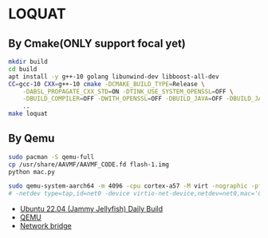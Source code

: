 # LOQUAT

## By Cmake(ONLY support focal yet)

```bash
mkdir build
cd build
apt install -y g++-10 golang libunwind-dev libboost-all-dev
CC=gcc-10 CXX=g++-10 cmake -DCMAKE_BUILD_TYPE=Release \
    -DABSL_PROPAGATE_CXX_STD=ON -DTINK_USE_SYSTEM_OPENSSL=OFF \
    -DBUILD_COMPILER=OFF -DWITH_OPENSSL=OFF -DBUILD_JAVA=OFF -DBUILD_JAVASCRIPT=OFF -DBUILD_NODEJS=OFF -DBUILD_PYTHON=OFF \
    ..
make loquat
```

## By Qemu

```bash
sudo pacman -S qemu-full
cp /usr/share/AAVMF/AAVMF_CODE.fd flash-1.img
python mac.py

sudo qemu-system-aarch64 -m 4096 -cpu cortex-a57 -M virt -nographic -pflash /usr/share/AAVMF/AAVMF_CODE.fd -pflash flash-1.img -drive if=none,file=jammy-server-cloudimg-arm64.img,id=hd0 -device virtio-blk-device,drive=hd0 -nic bridge,br=virbr0,model=virtio-net-pci
# -netdev type=tap,id=net0 -device virtio-net-device,netdev=net0,mac='00:16:3e:58:4c:91'
```

- [Ubuntu 22.04 (Jammy Jellyfish) Daily Build](https://cloud-images.ubuntu.com/jammy/current/)
- [QEMU](https://wiki.archlinux.org/title/QEMU)
- [Network bridge](https://wiki.archlinux.org/title/Network_bridge)
